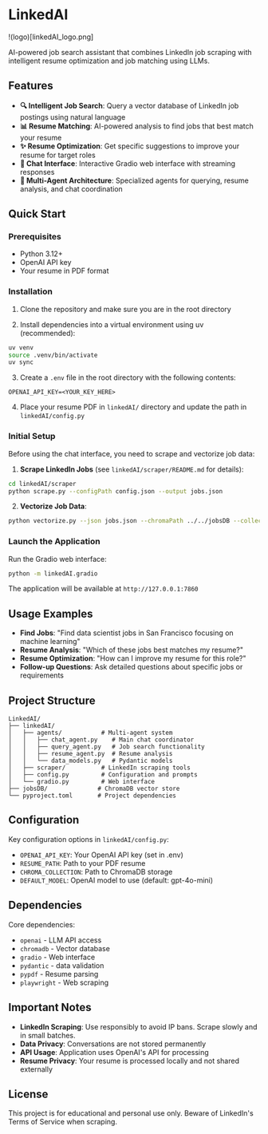 # LinkedAI

!(logo)[linkedAI_logo.png]

AI-powered job search assistant that combines LinkedIn job scraping with intelligent resume optimization and job matching using LLMs.

## Features

- **🔍 Intelligent Job Search**: Query a vector database of LinkedIn job postings using natural language
- **📊 Resume Matching**: AI-powered analysis to find jobs that best match your resume
- **✨ Resume Optimization**: Get specific suggestions to improve your resume for target roles
- **💬 Chat Interface**: Interactive Gradio web interface with streaming responses
- **🤖 Multi-Agent Architecture**: Specialized agents for querying, resume analysis, and chat coordination

## Quick Start

### Prerequisites

- Python 3.12+
- OpenAI API key
- Your resume in PDF format

### Installation

1. Clone the repository and make sure you are in the root directory

2. Install dependencies into a virtual environment using uv (recommended):

```bash
uv venv
source .venv/bin/activate
uv sync
```


3. Create a `.env` file in the root directory with the following contents:

```
OPENAI_API_KEY=<YOUR_KEY_HERE>
```

4. Place your resume PDF in `linkedAI/` directory and update the path in `linkedAI/config.py`

### Initial Setup

Before using the chat interface, you need to scrape and vectorize job data:

1. **Scrape LinkedIn Jobs** (see `linkedAI/scraper/README.md` for details):

```bash
cd linkedAI/scraper
python scrape.py --configPath config.json --output jobs.json
```

2. **Vectorize Job Data**:

```bash
python vectorize.py --json jobs.json --chromaPath ../../jobsDB --collection default
```

### Launch the Application

Run the Gradio web interface:
```bash
python -m linkedAI.gradio
```

The application will be available at `http://127.0.0.1:7860`

## Usage Examples

- **Find Jobs**: "Find data scientist jobs in San Francisco focusing on machine learning"
- **Resume Analysis**: "Which of these jobs best matches my resume?"
- **Resume Optimization**: "How can I improve my resume for this role?"
- **Follow-up Questions**: Ask detailed questions about specific jobs or requirements

## Project Structure

```
LinkedAI/
├── linkedAI/
│   ├── agents/           # Multi-agent system
│   │   ├── chat_agent.py    # Main chat coordinator
│   │   ├── query_agent.py   # Job search functionality
│   │   ├── resume_agent.py  # Resume analysis
│   │   └── data_models.py   # Pydantic models
│   ├── scraper/          # LinkedIn scraping tools
│   ├── config.py         # Configuration and prompts
│   └── gradio.py         # Web interface
├── jobsDB/              # ChromaDB vector store
└── pyproject.toml       # Project dependencies
```

## Configuration

Key configuration options in `linkedAI/config.py`:
- `OPENAI_API_KEY`: Your OpenAI API key (set in .env)
- `RESUME_PATH`: Path to your PDF resume
- `CHROMA_COLLECTION`: Path to ChromaDB storage
- `DEFAULT_MODEL`: OpenAI model to use (default: gpt-4o-mini)

## Dependencies

Core dependencies:
- `openai` - LLM API access
- `chromadb` - Vector database
- `gradio` - Web interface
- `pydantic` - data validation
- `pypdf` - Resume parsing
- `playwright` - Web scraping

## Important Notes

- **LinkedIn Scraping**: Use responsibly to avoid IP bans. Scrape slowly and in small batches.
- **Data Privacy**: Conversations are not stored permanently
- **API Usage**: Application uses OpenAI's API for processing
- **Resume Privacy**: Your resume is processed locally and not shared externally

## License

This project is for educational and personal use only. Beware of LinkedIn's Terms of Service when scraping.